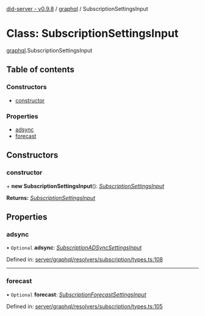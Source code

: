 [did-server - v0.9.8](../README.md) / [graphql](../modules/graphql.md) / SubscriptionSettingsInput

# Class: SubscriptionSettingsInput

[graphql](../modules/graphql.md).SubscriptionSettingsInput

## Table of contents

### Constructors

- [constructor](graphql.subscriptionsettingsinput.md#constructor)

### Properties

- [adsync](graphql.subscriptionsettingsinput.md#adsync)
- [forecast](graphql.subscriptionsettingsinput.md#forecast)

## Constructors

### constructor

\+ **new SubscriptionSettingsInput**(): [*SubscriptionSettingsInput*](graphql.subscriptionsettingsinput.md)

**Returns:** [*SubscriptionSettingsInput*](graphql.subscriptionsettingsinput.md)

## Properties

### adsync

• `Optional` **adsync**: [*SubscriptionADSyncSettingsInput*](graphql.subscriptionadsyncsettingsinput.md)

Defined in: [server/graphql/resolvers/subscription/types.ts:108](https://github.com/Puzzlepart/did/blob/dev/server/graphql/resolvers/subscription/types.ts#L108)

___

### forecast

• `Optional` **forecast**: [*SubscriptionForecastSettingsInput*](graphql.subscriptionforecastsettingsinput.md)

Defined in: [server/graphql/resolvers/subscription/types.ts:105](https://github.com/Puzzlepart/did/blob/dev/server/graphql/resolvers/subscription/types.ts#L105)
